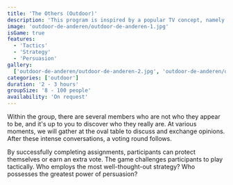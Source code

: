 ```yaml
---
title: 'The Others (Outdoor)'
description: 'This program is inspired by a popular TV concept, namely "The Traitors."'
image: 'outdoor-de-anderen/outdoor-de-anderen-1.jpg'
isGame: true
features:
  - 'Tactics'
  - 'Strategy'
  - 'Persuasion'
gallery:
  ['outdoor-de-anderen/outdoor-de-anderen-2.jpg', 'outdoor-de-anderen/outdoor-de-anderen-3.jpg']
categories: ['outdoor']
duration: '2 - 3 hours'
groupSize: '8 - 100 people'
availability: 'On request'
---
```


Within the group, there are several members who are not who they appear to be, and it's up to you to discover who they really are. At various moments, we will gather at the oval table to discuss and exchange opinions. After these intense conversations, a voting round follows.

By successfully completing assignments, participants can protect themselves or earn an extra vote. The game challenges participants to play tactically. Who employs the most well-thought-out strategy? Who possesses the greatest power of persuasion?
